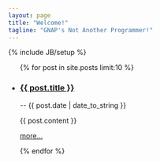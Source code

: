```yaml
---
layout: page
title: "Welcome!"
tagline: "GNAP's Not Another Programmer!"
---
```

{% include JB/setup %}

<ul class="posts">
  {% for post in site.posts limit:10 %}
    <li><h3><a class="tit" href="{{ BASE_PATH }}{{ post.url }}" target="_blank">{{ post.title }}</a></h3> -- <span class="post-sub">{{ post.date | date_to_string }}</span>
        <p class="abstract">{{ post.content }}</p>
        <p><a href="{{ BASE_PATH }}{{ post.url }}"  target="_blank" title="Read more...">more...</a></p>
    </li>
  {% endfor %}
</ul>

